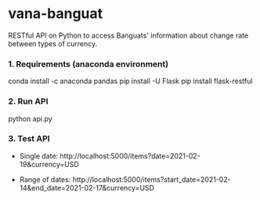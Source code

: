 # vana-banguat
RESTful API on Python to access Banguats' information about change rate between types of currency.

### 1. Requirements (anaconda environment)
conda install -c anaconda pandas
pip install -U Flask
pip install flask-restful

### 2. Run API
python api.py

### 3. Test API
- Single date:
http://localhost:5000/items?date=2021-02-19&currency=USD

- Range of dates:
http://localhost:5000/items?start_date=2021-02-14&end_date=2021-02-17&currency=USD